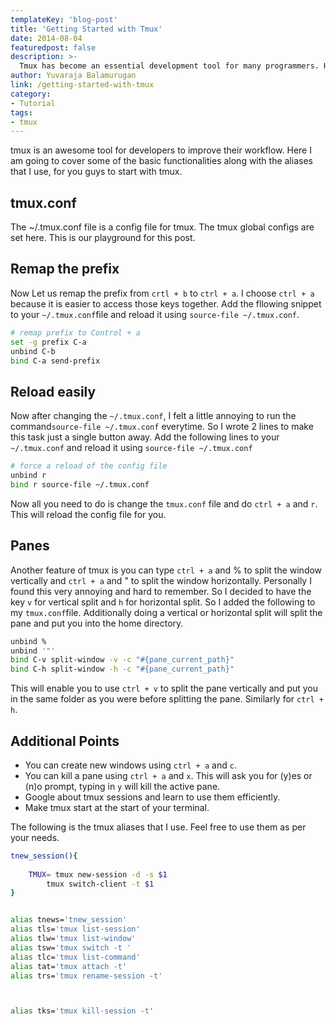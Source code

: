 ```yaml
---
templateKey: 'blog-post'
title: 'Getting Started with Tmux'
date: 2014-08-04
featuredpost: false
description: >-
  Tmux has become an essential development tool for many programmers. Here is a brief tutorial on getting started with Tmux.
author: Yuvaraja Balamurugan
link: /getting-started-with-tmux
category:
- Tutorial
tags:
- tmux
---
```


tmux is an awesome tool for developers to improve their workflow. Here I am going to cover some of the basic functionalities along with the aliases that I use, for you guys to start with tmux.

## tmux.conf

The ~/.tmux.conf file is a config file for tmux. The tmux global configs are set here. This is our playground for this post.

## Remap the prefix

Now Let us remap the prefix from `crtl + b` to `ctrl + a`. I choose `ctrl + a` because it is easier to access those keys together. Add the fllowing snippet to your `~/.tmux.conf`file and reload it using `source-file ~/.tmux.conf`.
    
    
```bash    
# remap prefix to Control + a
set -g prefix C-a
unbind C-b
bind C-a send-prefix
```    

## Reload easily

Now after changing the `~/.tmux.conf`, I felt a little annoying to run the command`source-file ~/.tmux.conf` everytime. So I wrote 2 lines to make this task just a single button away. Add the following lines to your `~/.tmux.conf` and reload it using `source-file ~/.tmux.conf`
    
    
```bash    
# force a reload of the config file
unbind r
bind r source-file ~/.tmux.conf
```    

Now all you need to do is change the `tmux.conf` file and do `ctrl + a` and `r`. This will reload the config file for you.

## Panes

Another feature of tmux is you can type `ctrl + a` and % to split the window vertically and `ctrl + a` and " to split the window horizontally. Personally I found this very annoying and hard to remember. So I decided to have the key `v` for vertical split and `h` for horizontal split. So I added the following to my `tmux.conf`file. Additionally doing a vertical or horizontal split will split the pane and put you into the home directory.
    
    
```bash    
unbind %
unbind '"'
bind C-v split-window -v -c "#{pane_current_path}"
bind C-h split-window -h -c "#{pane_current_path}"
```    

This will enable you to use `ctrl + v` to split the pane vertically and put you in the same folder as you were before splitting the pane. Similarly for `ctrl + h`.

## Additional Points

* You can create new windows using `ctrl + a` and `c`.
* You can kill a pane using `ctrl + a` and `x`. This will ask you for (y)es or (n)o prompt, typing in `y` will kill the active pane.
* Google about tmux sessions and learn to use them efficiently.
* Make tmux start at the start of your terminal.

The following is the tmux aliases that I use. Feel free to use them as per your needs.
    
    
```bash    
tnew_session(){
    
    TMUX= tmux new-session -d -s $1
        tmux switch-client -t $1
}


alias tnews='tnew_session'
alias tls='tmux list-session'
alias tlw='tmux list-window'
alias tsw='tmux switch -t '
alias tlc='tmux list-command'
alias tat='tmux attach -t'
alias trs='tmux rename-session -t'



alias tks='tmux kill-session -t'
```
  